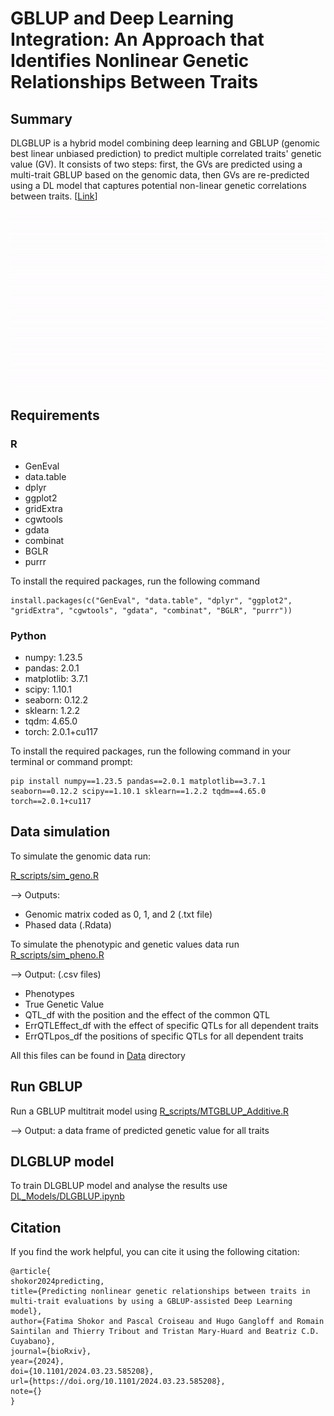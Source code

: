 # GBLUP and Deep Learning Integration: An Approach that Identifies Nonlinear Genetic Relationships Between Traits

## Summary
DLGBLUP is a hybrid model combining deep learning and GBLUP (genomic best linear unbiased prediction) to predict multiple correlated traits' genetic value (GV). It consists of two steps: first, the GVs are predicted using a multi-trait GBLUP based on the genomic data, then GVs are re-predicted using a DL model that captures potential non-linear genetic correlations between traits. [[Link](https://www.biorxiv.org/content/10.1101/2024.03.23.585208v1)]

![Demo Video](https://github.com/fshokor/DLGBLUP/blob/main/DLGBLUP_Illustration.gif)

## Requirements 
### R
- GenEval
- data.table
- dplyr
- ggplot2
- gridExtra
- cgwtools
- gdata
- combinat
- BGLR
- purrr

To install the required packages, run the following command
```shell
install.packages(c("GenEval", "data.table", "dplyr", "ggplot2", "gridExtra", "cgwtools", "gdata", "combinat", "BGLR", "purrr"))
```

### Python
- numpy: 1.23.5
- pandas: 2.0.1
- matplotlib: 3.7.1
- scipy: 1.10.1
- seaborn: 0.12.2
- sklearn: 1.2.2
- tqdm: 4.65.0
- torch: 2.0.1+cu117
  
To install the required packages, run the following command in your terminal or command prompt:
```shell
pip install numpy==1.23.5 pandas==2.0.1 matplotlib==3.7.1 seaborn==0.12.2 scipy==1.10.1 sklearn==1.2.2 tqdm==4.65.0 torch==2.0.1+cu117
```
## Data simulation 
To simulate the genomic data run: 

[R_scripts/sim_geno.R](https://github.com/fshokor/DLGBLUP/blob/main/R_scripts/sim_geno.R)

--> Outputs: 
- Genomic matrix coded as 0, 1, and 2 (.txt file)
- Phased data (.Rdata)

To simulate the phenotypic and genetic values data run [R_scripts/sim_pheno.R](https://github.com/fshokor/DLGBLUP/blob/main/R_scripts/sim_pheno.R)

--> Output: (.csv files) 
- Phenotypes
- True Genetic Value
- QTL_df with the position and the effect of the common QTL
- ErrQTLEffect_df with the effect of specific QTLs for all dependent traits
- ErrQTLpos_df the positions of specific QTLs for all dependent traits 

All this files can be found in [Data](https://github.com/fshokor/DLGBLUP/tree/main/Data) directory

## Run GBLUP
Run a GBLUP multitrait model using [R_scripts/MTGBLUP_Additive.R](https://github.com/fshokor/DLGBLUP/blob/main/R_scripts/MTGBLUP_Additive.R) 

--> Output: a data frame of predicted genetic value for all traits

## DLGBLUP model
To train DLGBLUP model and analyse the results use [DL_Models/DLGBLUP.ipynb](https://github.com/fshokor/DLGBLUP/blob/main/DL_Models/DLGBLUP.ipynb)

## Citation
If you find the work helpful, you can cite it using the following citation:
```shell
@article{
shokor2024predicting,
title={Predicting nonlinear genetic relationships between traits in multi-trait evaluations by using a GBLUP-assisted Deep Learning model},
author={Fatima Shokor and Pascal Croiseau and Hugo Gangloff and Romain Saintilan and Thierry Tribout and Tristan Mary-Huard and Beatriz C.D. Cuyabano},
journal={bioRxiv},
year={2024},
doi={10.1101/2024.03.23.585208},
url={https://doi.org/10.1101/2024.03.23.585208},
note={}
}
```

